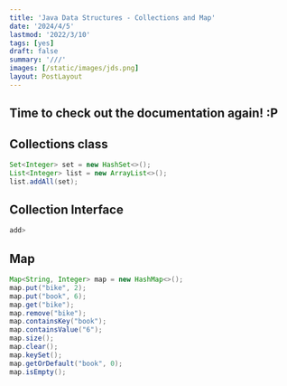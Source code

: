 ```yaml
---
title: 'Java Data Structures - Collections and Map'
date: '2024/4/5'
lastmod: '2022/3/10'
tags: [yes]
draft: false
summary: '///'
images: [/static/images/jds.png]
layout: PostLayout
---
```

## Time to check out the documentation again! :P
## Collections class
```Java
Set<Integer> set = new HashSet<>();
List<Integer> list = new ArrayList<>();
list.addAll(set);
```
## Collection Interface
```Java
add>

```
## Map
```java
Map<String, Integer> map = new HashMap<>();
map.put("bike", 2);
map.put("book", 6);
map.get("bike");
map.remove("bike");
map.containsKey("book");
map.containsValue("6");
map.size();
map.clear();
map.keySet();
map.getOrDefault("book", 0);
map.isEmpty();

```
